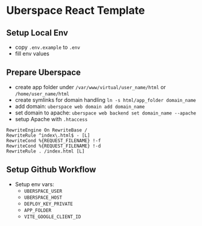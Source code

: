 # Uberspace React Template

## Setup Local Env

- copy `.env.example` to `.env`
- fill env values

## Prepare Uberspace

- create app folder under `/var/www/virtual/user_name/html` or `/home/user_name/html`
- create symlinks for domain handling `ln -s html/app_folder domain_name`
- add domain: `uberspace web domain add domain_name`
- set domain to apache: `uberspace web backend set domain_name --apache`
- setup Apache with `.htaccess`
```
RewriteEngine On RewriteBase /
RewriteRule ^index\.html$ - [L]
RewriteCond %{REQUEST_FILENAME} !-f
RewriteCond %{REQUEST_FILENAME} !-d
RewriteRule . /index.html [L]
```

## Setup Github Workflow

- Setup env vars:
    - `UBERSPACE_USER`
    - `UBERSPACE_HOST`
    - `DEPLOY_KEY_PRIVATE`
    - `APP_FOLDER`
    - `VITE_GOOGLE_CLIENT_ID`

